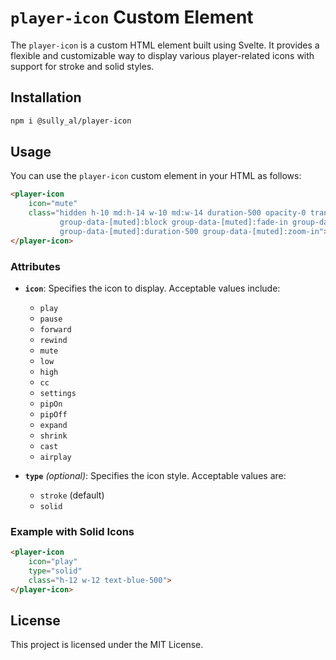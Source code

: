 
# `player-icon` Custom Element

The `player-icon` is a custom HTML element built using Svelte. It provides a flexible and customizable way to display various player-related icons with support for stroke and solid styles.

## Installation


```bash
npm i @sully_al/player-icon
```

## Usage

You can use the `player-icon` custom element in your HTML as follows:

```html
<player-icon
    icon="mute"
    class="hidden h-10 md:h-14 w-10 md:w-14 duration-500 opacity-0 transition-all animate-out zoom-out fade-out
           group-data-[muted]:block group-data-[muted]:fade-in group-data-[muted]:animate-in group-data-[muted]:opacity-100
           group-data-[muted]:duration-500 group-data-[muted]:zoom-in">
</player-icon>
```

### Attributes

- **`icon`**: Specifies the icon to display. Acceptable values include:
    - `play`
    - `pause`
    - `forward`
    - `rewind`
    - `mute`
    - `low`
    - `high`
    - `cc`
    - `settings`
    - `pipOn`
    - `pipOff`
    - `expand`
    - `shrink`
    - `cast`
    - `airplay`


- **`type`** *(optional)*: Specifies the icon style. Acceptable values are:
    - `stroke` (default)
    - `solid`

### Example with Solid Icons

```html
<player-icon
    icon="play"
    type="solid"
    class="h-12 w-12 text-blue-500">
</player-icon>
```

## License

This project is licensed under the MIT License.
```
